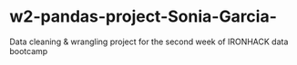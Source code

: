 # w2-pandas-project-Sonia-Garcia-
Data cleaning & wrangling project for the second week of IRONHACK data bootcamp
